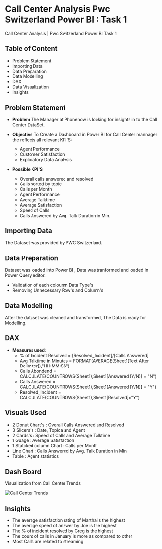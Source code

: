 # Call Center Analysis Pwc Switzerland Power BI :  Task 1
Call Center Analysis | Pwc Switzerland Power BI Task 1



## Table of Content
- Problem Statement
- Importing Data
- Data Preparation
- Data Modelling
- DAX
- Data Visualization
- Insights

## Problem Statement
- **Problem** The Manager at Phonenow is looking for insights in to the Call Center DataSet.
- **Objective** To Create a Dashboard in Power BI for Call Center mannager the reflects all relevant KPI'S:
     - Agent Performance 
     - Customer Satisfaction
     - Exploratory Data Analysis
  
- **Possible KPI'S** 
     - Overall calls answered and  resolved
     - Calls sorted by topic
     - Calls per Month
     - Agent Performance 
     - Average Talktime
     - Average Satisfaction
     - Speed of Calls
     - Calls Answered by Avg. Talk Duration in Min.
  
## Importing Data
The Dataset was provided by PWC Switzerland.

## Data Preparation
Dataset was loaded into Power BI , Data was tranformed and loaded in Power Query editor.
- Validation of each coloumn Data Type's
- Removing Unnecessary Row's and Column's

## Data Modelling 
After the dataset was cleaned and transformed, The Data is ready for Modelling.

## DAX
- **Measures used**:
     - % of Incident Resolved = [Resolved_Incident]/[Calls Answered]
     - Avg Talktime in Minutes = FORMAT(AVERAGE(Sheet1[Text After Delimiter]),"HH:MM:SS")
     - Calls Abondend = CALCULATE(COUNTROWS(Sheet1),Sheet1[Answered (Y/N)] = "N")
     - Calls Answered = CALCULATE(COUNTROWS(Sheet1),Sheet1[Answered (Y/N)] = "Y")
     - Resolved_Incident = CALCULATE(COUNTROWS(Sheet1),Sheet1[Resolved]="Y")

## Visuals Used
- 2 Donut Chart's : Overall Calls Answered and Resolved 
- 3 Slicers's : Date, Topica and Agent
- 2 Cards's : Speed of Calls and Average Talktime
- 1 Guage : Average Satisfaction
- 1 Statcked column Chart : Calls per Month
- Line Chart : Calls Answered by Avg. Talk Duration in Min
- Table : Agent statistics

## Dash Board
Visualization from Call Center Trends

![Call Center Trends](https://github.com/MrutyunjayShukla/Call-Center-Analysis-Pwc-Switzerland-Power-BI-Virtual-Case-Experience/assets/89764972/9536c6b6-80a3-4bff-ac3a-fe6aaf6fd0f0)

## Insights
- The average satisfaction rating of Martha is the highest
- The average speed of answer by Joe is the highest
- The % of incident resolved by Greg is the highest
- The count of calls in January is more as compared to other 
- Most Calls are related to streaming 

     

